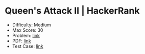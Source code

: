 # Queen's Attack II | HackerRank

- Difficulty: Medium
- Max Score: 30
- Problem: <a href="https://www.hackerrank.com/challenges/queens-attack-2/problem" target="_blank" rel="noopener noreferrer">link</a>
- PDF: <a href="https://www.hackerrank.com/rest/contests/master/challenges/queens-attack-2/download_pdf?language=English" target="_blank" rel="noopener noreferrer">link</a>
- Test Case: <a href="https://www.hackerrank.com/rest/contests/master/challenges/queens-attack-2/download_testcases" target="_blank" rel="noopener noreferrer">link</a>
